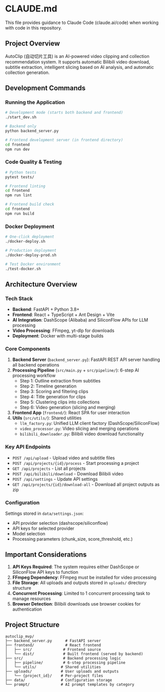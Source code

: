 # CLAUDE.md

This file provides guidance to Claude Code (claude.ai/code) when working with code in this repository.

## Project Overview

AutoClip (自动切片工具) is an AI-powered video clipping and collection recommendation system. It supports automatic Bilibili video download, subtitle extraction, intelligent slicing based on AI analysis, and automatic collection generation.

## Development Commands

### Running the Application

```bash
# Development mode (starts both backend and frontend)
./start_dev.sh

# Backend only
python backend_server.py

# Frontend development server (in frontend directory)
cd frontend
npm run dev
```

### Code Quality & Testing

```bash
# Python tests
pytest tests/

# Frontend linting
cd frontend
npm run lint

# Frontend build check  
cd frontend
npm run build
```

### Docker Deployment

```bash
# One-click deployment
./docker-deploy.sh

# Production deployment
./docker-deploy-prod.sh

# Test Docker environment
./test-docker.sh
```

## Architecture Overview

### Tech Stack
- **Backend**: FastAPI + Python 3.8+ 
- **Frontend**: React + TypeScript + Ant Design + Vite
- **AI Integration**: DashScope (Alibaba) and SiliconFlow APIs for LLM processing
- **Video Processing**: FFmpeg, yt-dlp for downloads
- **Deployment**: Docker with multi-stage builds

### Core Components

1. **Backend Server** (`backend_server.py`): FastAPI REST API server handling all backend operations
2. **Processing Pipeline** (`src/main.py` + `src/pipeline/`): 6-step AI processing workflow
   - Step 1: Outline extraction from subtitles
   - Step 2: Timeline generation 
   - Step 3: Scoring and filtering clips
   - Step 4: Title generation for clips
   - Step 5: Clustering clips into collections
   - Step 6: Video generation (slicing and merging)
3. **Frontend App** (`frontend/`): React SPA for user interaction
4. **Utils** (`src/utils/`): Shared utilities
   - `llm_factory.py`: Unified LLM client factory (DashScope/SiliconFlow)
   - `video_processor.py`: Video slicing and merging operations
   - `bilibili_downloader.py`: Bilibili video download functionality

### Key API Endpoints

- `POST /api/upload` - Upload video and subtitle files
- `POST /api/projects/{id}/process` - Start processing a project
- `GET /api/projects` - List all projects
- `POST /api/bilibili/download` - Download Bilibili video
- `POST /api/settings` - Update API settings
- `GET /api/projects/{id}/download-all` - Download all project outputs as zip

### Configuration

Settings stored in `data/settings.json`:
- API provider selection (dashscope/siliconflow)
- API keys for selected provider
- Model selection
- Processing parameters (chunk_size, score_threshold, etc.)

## Important Considerations

1. **API Keys Required**: The system requires either DashScope or SiliconFlow API keys to function
2. **FFmpeg Dependency**: FFmpeg must be installed for video processing
3. **File Storage**: All uploads and outputs stored in `uploads/` directory structure
4. **Concurrent Processing**: Limited to 1 concurrent processing task to manage resources
5. **Browser Detection**: Bilibili downloads use browser cookies for authentication

## Project Structure

```
autoclip_mvp/
├── backend_server.py      # FastAPI server
├── frontend/              # React frontend
│   ├── src/              # Frontend source
│   └── dist/             # Built frontend (served by backend)
├── src/                  # Backend processing logic
│   ├── pipeline/         # 6-step processing pipeline
│   └── utils/           # Shared utilities
├── uploads/             # User uploads and outputs
│   └── {project_id}/    # Per-project files
├── data/                # Configuration storage
└── prompt/              # AI prompt templates by category
```